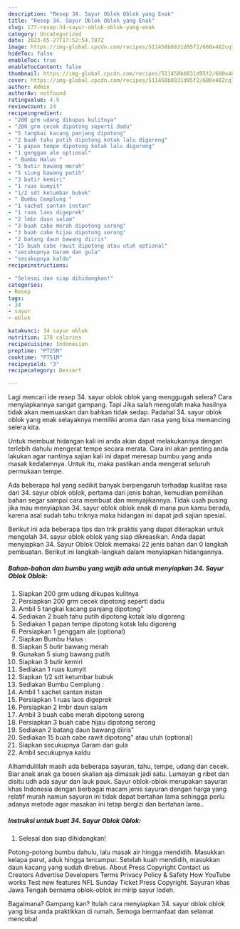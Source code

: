 ```yaml
---
description: "Resep 34. Sayur Oblok Oblok yang Enak"
title: "Resep 34. Sayur Oblok Oblok yang Enak"
slug: 177-resep-34-sayur-oblok-oblok-yang-enak
category: Uncategorized
date: 2023-05-27T17:52:54.787Z
image: https://img-global.cpcdn.com/recipes/511458b8831d95f2/680x482cq70/34-sayur-oblok-oblok-foto-resep-utama.jpg
hideToc: false
enableToc: true
enableTocContent: false
thumbnail: https://img-global.cpcdn.com/recipes/511458b8831d95f2/680x482cq70/34-sayur-oblok-oblok-foto-resep-utama.jpg
cover: https://img-global.cpcdn.com/recipes/511458b8831d95f2/680x482cq70/34-sayur-oblok-oblok-foto-resep-utama.jpg
author: Admin
authorAv: notfound
ratingvalue: 4.9
reviewcount: 24
recipeingredient:
- "200 grm udang dikupas kulitnya"
- "200 grm cecek dipotong seperti dadu"
- "5 tangkai kacang panjang dipotong"
- "2 buah tahu putih dipotong kotak lalu digoreng"
- "1 papan tempe dipotong kotak lalu digoreng"
- "1 genggam ale optional"
- " Bumbu Halus "
- "5 butir bawang merah"
- "5 siung bawang putih"
- "3 butir kemiri"
- "1 ruas kumyit"
- "1/2 sdt ketumbar bubuk"
- " Bumbu Cemplung "
- "1 sachet santan instan"
- "1 ruas laos digeprek"
- "2 lmbr daun salam"
- "3 buah cabe merah dipotong serong"
- "3 buah cabe hijau dipotong serong"
- "2 batang daun bawang diiris"
- "15 buah cabe rawit dipotong atau utuh optional"
- "secukupnya Garam dan gula"
- "secukupnya kaldu"
recipeinstructions:

- "Selesai dan siap dihidangkan!"
categories:
- Resep
tags:
- 34
- sayur
- oblok

katakunci: 34 sayur oblok 
nutrition: 178 calories
recipecuisine: Indonesian
preptime: "PT25M"
cooktime: "PT51M"
recipeyield: "3"
recipecategory: Dessert

---
```



Lagi mencari ide resep 34. sayur oblok oblok yang menggugah selera? Cara menyiapkannya sangat gampang. Tapi Jika salah mengolah maka hasilnya tidak akan memuaskan dan bahkan tidak sedap. Padahal 34. sayur oblok oblok yang enak selayaknya memiliki aroma dan rasa yang bisa memancing selera kita.


Untuk membuat hidangan kali ini anda akan dapat melakukannya dengan terlebih dahulu mengerat tempe secara merata. Cara ini akan penting anda lakukan agar nantinya sajian kali ini dapat meresap bumbu yang anda masak kedalamnya. Untuk itu, maka pastikan anda mengerat seluruh permukaan tempe.

Ada beberapa hal yang sedikit banyak berpengaruh terhadap kualitas rasa dari 34. sayur oblok oblok, pertama dari jenis bahan, kemudian pemilihan bahan segar sampai cara membuat dan menyajikannya. Tidak usah pusing jika mau menyiapkan 34. sayur oblok oblok enak di mana pun kamu berada, karena asal sudah tahu triknya maka hidangan ini dapat jadi sajian spesial.


Berikut ini ada beberapa tips dan trik praktis yang dapat diterapkan untuk mengolah 34. sayur oblok oblok yang siap dikreasikan. Anda dapat menyiapkan 34. Sayur Oblok Oblok memakai 22 jenis bahan dan 0 langkah pembuatan. Berikut ini langkah-langkah dalam menyiapkan hidangannya.

<!--inarticleads1-->

##### Bahan-bahan dan bumbu yang wajib ada untuk menyiapkan 34. Sayur Oblok Oblok:

1. Siapkan 200 grm udang dikupas kulitnya
1. Persiapkan 200 grm cecek dipotong seperti dadu
1. Ambil 5 tangkai kacang panjang dipotong&#34;
1. Sediakan 2 buah tahu putih dipotong kotak lalu digoreng
1. Sediakan 1 papan tempe dipotong kotak lalu digoreng
1. Persiapkan 1 genggam ale (optional)
1. Siapkan  Bumbu Halus :
1. Siapkan 5 butir bawang merah
1. Gunakan 5 siung bawang putih
1. Siapkan 3 butir kemiri
1. Sediakan 1 ruas kumyit
1. Siapkan 1/2 sdt ketumbar bubuk
1. Sediakan  Bumbu Cemplung :
1. Ambil 1 sachet santan instan
1. Persiapkan 1 ruas laos digeprek
1. Persiapkan 2 lmbr daun salam
1. Ambil 3 buah cabe merah dipotong serong
1. Persiapkan 3 buah cabe hijau dipotong serong
1. Sediakan 2 batang daun bawang diiris&#34;
1. Sediakan 15 buah cabe rawit dipotong&#34; atau utuh (optional)
1. Siapkan secukupnya Garam dan gula
1. Ambil secukupnya kaldu


Alhamdulillah masih ada beberapa sayuran, tahu, tempe, udang dan cecek. Biar anak anak ga bosen skalian aja dimasak jadi satu. Lumayan g ribet dan disitu udh ada sayur dan lauk pauk. Sayur oblok-oblok merupakan sayuran khas Indonesia dengan berbagai macam jenis sayuran dengan harga yang relatif murah namun sayuran ini tidak dapat bertahan lama sehingga perlu adanya metode agar masakan ini tetap bergizi dan bertahan lama.. 

<!--inarticleads2-->

##### Instruksi untuk buat 34. Sayur Oblok Oblok:


1. Selesai dan siap dihidangkan!

Potong-potong bumbu dahulu, lalu masak air hingga mendidih. Masukkan kelapa parut, aduk hingga tercampur. Setelah kuah mendidih, masukkan daun kacang yang sudah direbus. About Press Copyright Contact us Creators Advertise Developers Terms Privacy Policy &amp; Safety How YouTube works Test new features NFL Sunday Ticket Press Copyright. Sayuran khas Jawa Tengah bernama oblok-oblok ini mirip sayur lodeh. 

Bagaimana? Gampang kan? Itulah cara menyiapkan 34. sayur oblok oblok yang bisa anda praktikkan di rumah. Semoga bermanfaat dan selamat mencoba!
